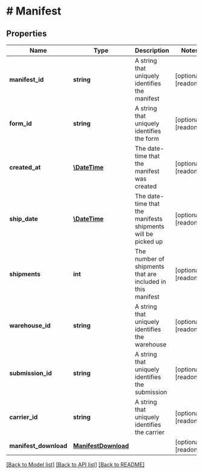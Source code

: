 # # Manifest

## Properties

Name | Type | Description | Notes
------------ | ------------- | ------------- | -------------
**manifest_id** | **string** | A string that uniquely identifies the manifest | [optional] [readonly] 
**form_id** | **string** | A string that uniquely identifies the form | [optional] [readonly] 
**created_at** | [**\DateTime**](\DateTime.md) | The date-time that the manifest was created | [optional] [readonly] 
**ship_date** | [**\DateTime**](\DateTime.md) | The date-time that the manifests shipments will be picked up | [optional] [readonly] 
**shipments** | **int** | The number of shipments that are included in this manifest | [optional] [readonly] 
**warehouse_id** | **string** | A string that uniquely identifies the warehouse | [optional] [readonly] 
**submission_id** | **string** | A string that uniquely identifies the submission | [optional] [readonly] 
**carrier_id** | **string** | A string that uniquely identifies the carrier | [optional] [readonly] 
**manifest_download** | [**ManifestDownload**](ManifestDownload.md) |  | [optional] [readonly] 

[[Back to Model list]](../../README.md#documentation-for-models) [[Back to API list]](../../README.md#documentation-for-api-endpoints) [[Back to README]](../../README.md)


